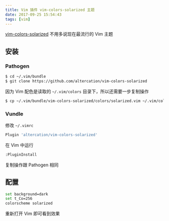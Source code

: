 ```yaml
---
title: Vim 插件 vim-colors-solarized 主题
date: 2017-09-25 15:54:43
tags: [vim]
---
```


[vim-colors-solarized](https://github.com/altercation/vim-colors-solarized) 不用多说现在最流行的 Vim 主题

<!-- more -->
<!-- toc -->
## 安装
### Pathogen
```bash
$ cd ~/.vim/bundle
$ git clone https://github.com/altercation/vim-colors-solarized
```
因为 Vim 配色是读取的 `~/.vim/colors` 目录下，所以还需要一步复制操作
```bash
$ cp ~/.vim/bundle/vim-colors-solarized/colors/solarized.vim ~/.vim/colors/
```

### Vundle
修改 `~/.vimrc`
```bash
Plugin 'altercation/vim-colors-solarized'
```
在 Vim 中运行
```bash
:PluginInstall
```
复制操作跟 Pathogen 相同

## 配置
```bash
set background=dark
set t_Co=256
colorscheme solarized
```
重新打开 Vim 即可看到效果
